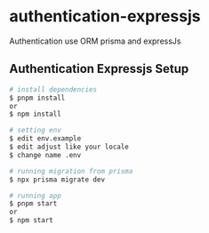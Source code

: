 # authentication-expressjs

Authentication use ORM prisma and expressJs
## Authentication Expressjs Setup

```bash
# install dependencies
$ pnpm install
or
$ npm install

# setting env
$ edit env.example
$ edit adjust like your locale
$ change name .env

# running migration from prisma
$ npx prisma migrate dev

# running app
$ pnpm start
or
$ npm start
```
